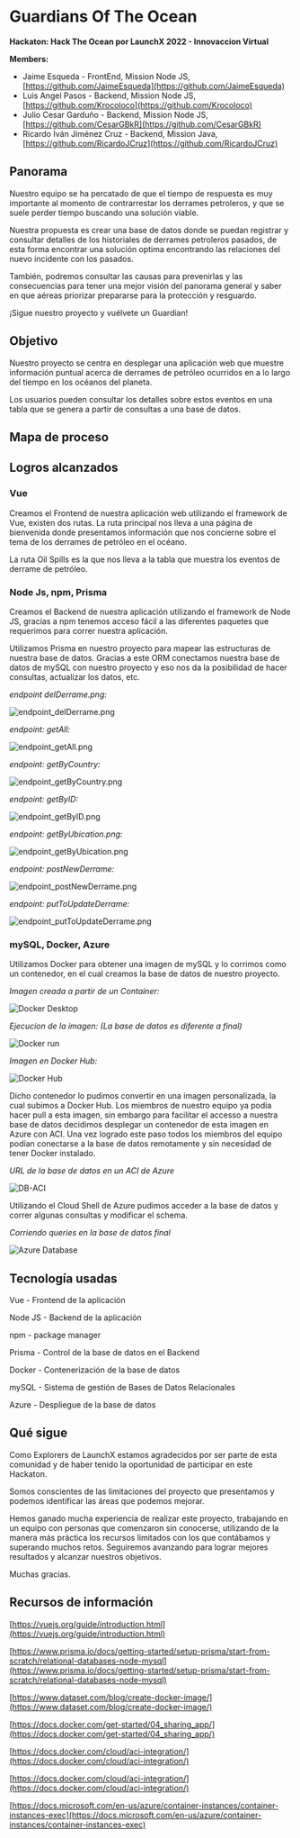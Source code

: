 # Guardians Of The Ocean

**Hackaton: Hack The Ocean
por LaunchX 2022 - Innovaccion Virtual**

**Members:**

- Jaime Esqueda - FrontEnd, Mission Node JS, [https://github.com/JaimeEsqueda](https://github.com/JaimeEsqueda)
- Luis Angel Pasos - Backend, Mission Node JS, [https://github.com/Krocoloco](https://github.com/Krocoloco)
- Julio Cesar Garduño - Backend, Mission Node JS, [https://github.com/CesarGBkR](https://github.com/CesarGBkR)
- Ricardo Iván Jiménez Cruz - Backend, Mission Java, [https://github.com/RicardoJCruz](https://github.com/RicardoJCruz)

## Panorama

Nuestro equipo se ha percatado de que el tiempo de respuesta es muy importante al momento de contrarrestar los derrames petroleros, y que se suele perder tiempo buscando una solución viable.

Nuestra propuesta es crear una base de datos donde se puedan registrar y consultar detalles de los historiales de derrames petroleros pasados, de esta forma encontrar una solución optima encontrando las relaciones del nuevo incidente con los pasados.

También, podremos consultar las causas para prevenirlas y las consecuencias para tener una mejor visión del panorama general y saber en que aéreas priorizar prepararse para la protección y resguardo.

¡Sigue nuestro proyecto y vuélvete un Guardian!

## Objetivo

Nuestro proyecto se centra en desplegar una aplicación web que muestre información puntual acerca de derrames de petróleo ocurridos en a lo largo del tiempo en los océanos del planeta.

Los usuarios pueden consultar los detalles sobre estos eventos en una tabla que se genera a partir de consultas a una base de datos.

## Mapa de proceso

## Logros alcanzados

### Vue

Creamos el Frontend de nuestra aplicación web utilizando el framework de Vue, existen dos rutas. La ruta principal nos lleva a una página de bienvenida donde presentamos información que nos concierne sobre el tema de los derrames de petróleo en el océano.

La ruta Oil Spills es la que nos lleva a la tabla que muestra los eventos de derrame de petróleo.

### Node Js, npm, Prisma

Creamos el Backend de nuestra aplicación utilizando el framework de Node JS, gracias a npm tenemos acceso fácil a las diferentes paquetes que requerimos para correr nuestra aplicación.

Utilizamos Prisma en nuestro proyecto para mapear las estructuras de nuestra base de datos. Gracias a este ORM conectamos nuestra base de datos de mySQL con nuestro proyecto y eso nos da la posibilidad de hacer consultas, actualizar los datos, etc.

*endpoint delDerrame.png:*

![endpoint_delDerrame.png](./ImgToDocumentation/Endpoints/endpoint_delDerrame.png)

*endpoint: getAll:*

![endpoint_getAll.png](./ImgToDocumentation/Endpoints/endpoint_getAll.png)

*endpoint: getByCountry:*

![endpoint_getByCountry.png](./ImgToDocumentation/Endpoints/endpoint_getByCountry.png)

*endpoint: getByID:*

![endpoint_getByID.png](./ImgToDocumentation/Endpoints/endpoint_getByID.png)

*endpoint: getByUbication.png:*

![endpoint_getByUbication.png](./ImgToDocumentation/Endpoints/endpoint_getByUbication.png)

*endpoint: postNewDerrame:*

![endpoint_postNewDerrame.png](./ImgToDocumentation/Endpoints/endpoint_postNewDerrame.png)

*endpoint: putToUpdateDerrame:*

![endpoint_putToUpdateDerrame.png](./ImgToDocumentation/Endpoints/endpoint_putToUpdateDerrame.png)

### mySQL, Docker, Azure

Utilizamos Docker para obtener una imagen de mySQL y lo corrimos como un contenedor, en el cual creamos la base de datos de nuestro proyecto.

*Imagen creada a partir de un Container:*

![Docker Desktop](./ImgToDocumentation/database/db-dockerdesktop.png)

*Ejecucion de la imagen: (La base de datos es diferente a final)*

![Docker run](./ImgToDocumentation/database/db-dockerrun.png)

*Imagen en Docker Hub:*

![Docker Hub](./ImgToDocumentation/database/db-dockerhub.png)

Dicho contenedor lo pudimos convertir en una imagen personalizada, la cual subimos a Docker Hub. Los miembros de nuestro equipo ya podía hacer pull a esta imagen, sin embargo para facilitar el accesso a nuestra base de datos decidimos desplegar un contenedor de esta imagen en Azure con ACI. Una vez logrado este paso todos los miembros del equipo podían conectarse a la base de datos remotamente y sin necesidad de tener Docker instalado.

*URL de la base de datos en un ACI de Azure*

![DB-ACI](./ImgToDocumentation/database/db-url.png)

Utilizando el Cloud Shell de Azure pudimos acceder a la base de datos y correr algunas consultas y modificar el schema.

*Corriendo queries en la base de datos final*

![Azure Database](./ImgToDocumentation/database/db-azureaci.png)

## Tecnología usadas

Vue - Frontend de la aplicación

Node JS - Backend de la aplicación

npm - package manager

Prisma - Control de la base de datos en el Backend

Docker - Contenerización de la base de datos

mySQL - Sistema de gestión de Bases de Datos Relacionales

Azure - Despliegue de la base de datos

## Qué sigue

Como Explorers de LaunchX estamos agradecidos por ser parte de esta comunidad y de haber tenido la oportunidad de participar en este Hackaton.

Somos conscientes de las limitaciones del proyecto que presentamos y podemos identificar las áreas que podemos mejorar.

Hemos ganado mucha experiencia de realizar este proyecto, trabajando en un equipo con personas que comenzaron sin conocerse, utilizando de la manera más práctica los recursos limitados con los que contábamos y superando muchos retos. Seguiremos avanzando para lograr mejores resultados y alcanzar nuestros objetivos.

Muchas gracias.

## Recursos de información

[https://vuejs.org/guide/introduction.html](https://vuejs.org/guide/introduction.html)

[https://www.prisma.io/docs/getting-started/setup-prisma/start-from-scratch/relational-databases-node-mysql](https://www.prisma.io/docs/getting-started/setup-prisma/start-from-scratch/relational-databases-node-mysql)

[https://www.dataset.com/blog/create-docker-image/](https://www.dataset.com/blog/create-docker-image/)

[https://docs.docker.com/get-started/04_sharing_app/](https://docs.docker.com/get-started/04_sharing_app/)

[https://docs.docker.com/cloud/aci-integration/](https://docs.docker.com/cloud/aci-integration/)

[https://docs.docker.com/cloud/aci-integration/](https://docs.docker.com/cloud/aci-integration/)

[https://docs.microsoft.com/en-us/azure/container-instances/container-instances-exec](https://docs.microsoft.com/en-us/azure/container-instances/container-instances-exec)
